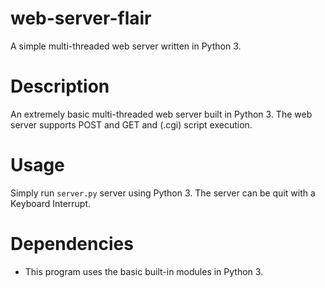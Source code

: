 # web-server-flair
A simple multi-threaded web server written in Python 3.

# Description
An extremely basic multi-threaded web server built in Python 3. The web server supports POST and GET and (.cgi) script execution.

# Usage
Simply run `server.py` server using Python 3. The server can be quit with a Keyboard Interrupt.

# Dependencies
* This program uses the basic built-in modules in Python 3.
